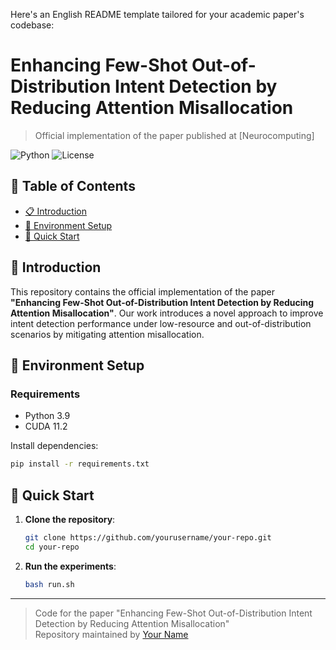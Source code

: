 Here's an English README template tailored for your academic paper's codebase:


# **Enhancing Few-Shot Out-of-Distribution Intent Detection by Reducing Attention Misallocation**  
> Official implementation of the paper published at [Neurocomputing]  

![Python](https://img.shields.io/badge/python-3.9-blue.svg)
![License](https://img.shields.io/github/license/yourusername/your-repo)


## 📌 Table of Contents  
- [📋 Introduction](#introduction)  
- [🔧 Environment Setup](#environment-setup)  
- [🚀 Quick Start](#quick-start)  


## 🌟 Introduction  
This repository contains the official implementation of the paper **"Enhancing Few-Shot Out-of-Distribution Intent Detection by Reducing Attention Misallocation"**. Our work introduces a novel approach to improve intent detection performance under low-resource and out-of-distribution scenarios by mitigating attention misallocation.  



## 🔧 Environment Setup  
### Requirements  
- Python 3.9  
- CUDA 11.2 

Install dependencies:  
```bash  
pip install -r requirements.txt  
```  


## 🚀 Quick Start  
1. **Clone the repository**:  
   ```bash  
   git clone https://github.com/yourusername/your-repo.git  
   cd your-repo  
   ```  

2. **Run the experiments**:  
   ```bash  
   bash run.sh  
   ```  


---  
> Code for the paper "Enhancing Few-Shot Out-of-Distribution Intent Detection by Reducing Attention Misallocation"  
> Repository maintained by [Your Name](https://github.com/yourusername)
